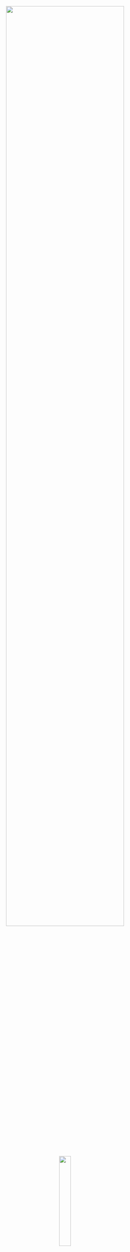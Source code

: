 <div align="center">
<img width="80%" src= "https://readme-typing-svg.demolab.com?font=Fira+Code&size=30&pause=1000&color=ffffff&center=true&width=435&lines=Selam!;Ben+weise">
</div>

<div align="center">
   <img width="25%" src="https://komarev.com/ghpvc/?username=weise1907&color=070000">
</div>
<div align="center">
    <a href="https://instagram.com/weisebey" target="_blank"><img src="https://img.shields.io/badge/INSTAGRAM%20-DC3175.svg?&style=for-the-badge&logo=instagram&logoColor=white"></a>
  <a href="https://discord.gg/myrose" target="_blank"><img src="https://img.shields.io/badge/Discord-Server-7289DA?style=for-the-badge&logo=discord&logoColor=white"></a>
</div>


```js
class weise {
constructor(options) {
this.name = "Berke",
this.age = "22",
this.insta = "weisebey",
this.discord = "orospuevlatlariylamucadelevakfi",
this.discordId = "194113002650337280"
  };
}
module.exports = weisebey;
```
#

  </a>
</div>
<div align="left">
</div>

# ・ My Github Stats

<div align="center">
<img width="50%"><img width="80%" src="https://awesome-github-stats.azurewebsites.net/user-stats/weise1907?cardType=github&theme=github-dark&showIcons=false&preferLogin=false&Border=DD272700&Ring=ffffff&Title=ffffff&Background=DD272700">
</div>
<div align="center">
<img width="80%" src="https://github-readme-streak-stats.herokuapp.com?user=weise1907&theme=dark&hide_border=true&stroke=ffffff&fire=ffffff&currStreakNum=DDDDDD&currStreakLabel=ffffff&ring=ffffff&background=DD272700">
</div>

<p align="center"> <a href="https://github.com/ryo-ma/github-profile-trophy"><img width="100%" img src="https://github-profile-trophy.vercel.app/?username=weise1907&theme=onestar&no-frame=true" alt="utw0" /></a> </p>
